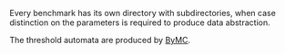 Every benchmark has its own directory with subdirectories, when case
distinction on the parameters is required to produce data abstraction.

The threshold automata are produced by [ByMC](http://forsyte.at/software/bymc/).
